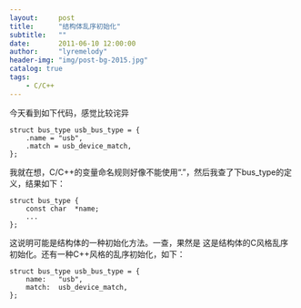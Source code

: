 ```yaml
---
layout:     post
title:      "结构体乱序初始化"
subtitle:   ""
date:       2011-06-10 12:00:00
author:     "lyremelody"
header-img: "img/post-bg-2015.jpg"
catalog: true
tags:
    - C/C++
---
```



今天看到如下代码，感觉比较诧异

    struct bus_type usb_bus_type = { 
        .name = "usb",
        .match = usb_device_match,
    };  

我就在想，C/C++的变量命名规则好像不能使用“.”，然后我查了下bus_type的定义，结果如下：

    struct bus_type {
        const char  *name;
        ... 
    };  

这说明可能是结构体的一种初始化方法。一查，果然是
这是结构体的C风格乱序初始化。还有一种C++风格的乱序初始化，如下：

    struct bus_type usb_bus_type = { 
        name:   "usb",
        match:  usb_device_match,
    };  

